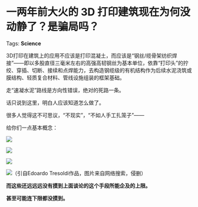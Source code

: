 # 一两年前大火的 3D 打印建筑现在为何没动静了？是骗局吗？

Tags: **Science**

3D打印在建筑上的应用不应该是打印混凝土，而应该是“钢丝/缆骨架纺织焊接”——即以多股直径三毫米左右的高强高韧钢丝为基本单位，依靠“打印头”的拧绞、穿插、切断、接续和点焊能力，去构造钢缆级的有机结构作为后续水泥浇筑或膜结构、轻质复合材料、管线设施组装的框架基础。

走“速凝水泥”路线是方向性错误，绝对的死路一条。

话只说到这里，明白人应该知道怎么做了。

很多人觉得这不可思议，“不现实”，“不如人手工扎笼子”——

给你们一点基本概念：

![](https://pic2.zhimg.com/50/v2-3ee010ded7697a766e0200677dd8763c_hd.jpg?source=1940ef5c)  


![](https://pic2.zhimg.com/50/v2-682b68ca9a4557c9a1e4f98e461696df_hd.jpg?source=1940ef5c)  


![](https://pic4.zhimg.com/50/v2-09637c2d0c9612518ac81cf30432a268_hd.jpg?source=1940ef5c)  


![](https://pic4.zhimg.com/50/v2-e1c1f663ddf7e263925b11e2b3fb9a9d_hd.jpg?source=1940ef5c)（引自Edoardo Tresoldi作品，图片来自网络搜索，侵删）

**而这些还远远远没有摸到上面谈论的这个手段所能企及的上限。**

**甚至可能连下限都没摸到。**



